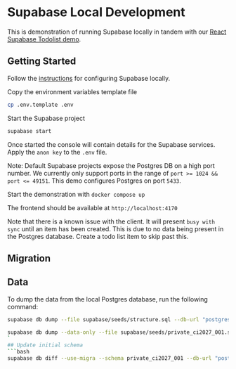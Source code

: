 # Supabase Local Development

This is demonstration of running Supabase locally in tandem with our [React Supabase Todolist demo](https://github.com/powersync-ja/powersync-js/tree/main/demos/react-supabase-todolist).

## Getting Started

Follow the [instructions](https://supabase.com/docs/guides/cli/getting-started) for configuring Supabase locally.

Copy the environment variables template file

```bash
cp .env.template .env
```

Start the Supabase project

```bash
supabase start
```

Once started the console will contain details for the Supabase services. Apply the `anon key` to the `.env` file.

Note: Default Supabase projects expose the Postgres DB on a high port number. We currently only support ports in the range of `port >= 1024 && port <= 49151`. This demo configures Postgres on port `5433`.

Start the demonstration with `docker compose up`

The frontend should be available at `http://localhost:4170`

Note that there is a known issue with the client. It will present `busy with sync` until an item has been created. This is due to no data being present in the Postgres database. Create a todo list item to skip past this.


## Migration

## Data

To dump the data from the local Postgres database, run the following command:

```bash
supabase db dump --file supabase/seeds/structure.sql --db-url "postgresql://postgres:postgres@127.0.0.1:54322/postgres" --keep-comments
```

```bash
supabase db dump --data-only --file supabase/seeds/private_ci2027_001.sql --schema private_ci2027_001 --db-url "postgresql://postgres:postgres@127.0.0.1:54322/postgres" --keep-comments
`
## Update initial schema
```bash
supabase db diff --use-migra --schema private_ci2027_001 --db-url "postgresql://postgres:postgres@127.0.0.1:54322/postgres" -f private_ci2027_001.sql
```